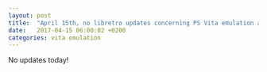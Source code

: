 ```yaml
---
layout: post
title:  "April 15th, no libretro updates concerning PS Vita emulation and emulators"
date:   2017-04-15 06:00:02 +0200
categories: vita emulation
---
```


No updates today!
